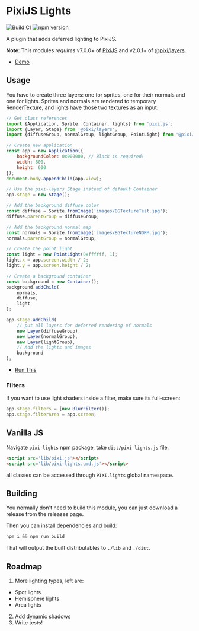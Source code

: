 # PixiJS Lights

[![Build CI](https://github.com/pixijs-userland/lights/actions/workflows/build.yml/badge.svg)](https://github.com/pixijs-userland/lights/actions/workflows/build.yml) [![npm version](https://badge.fury.io/js/@pixi%2Flights.svg)](https://badge.fury.io/js/@pixi%2Flights)

A plugin that adds deferred lighting to PixiJS.

**Note**: This modules *requires* v7.0.0+ of [PixiJS](https://github.com/pixijs/pixijs) and v2.0.1+ of [@pixi/layers](https://github.com/pixijs-userland/layers).

* [Demo](https://userland.pixijs.io/lights/examples/)

## Usage

You have to create three layers: one for sprites, one for their normals and one for lights. Sprites and normals are rendered to temporary RenderTexture, and lights have those two textures as an input.

```js
// Get class references
import {Application, Sprite, Container, lights} from 'pixi.js';
import {Layer, Stage} from '@pixi/layers';
import {diffuseGroup, normalGroup, lightGroup, PointLight} from '@pixi/lights';

// Create new application
const app = new Application({
    backgroundColor: 0x000000, // Black is required!
    width: 800,
    height: 600
});
document.body.appendChild(app.view);

// Use the pixi-layers Stage instead of default Container
app.stage = new Stage();

// Add the background diffuse color
const diffuse = Sprite.fromImage('images/BGTextureTest.jpg');
diffuse.parentGroup = diffuseGroup;

// Add the background normal map
const normals = Sprite.fromImage('images/BGTextureNORM.jpg');
normals.parentGroup = normalGroup;

// Create the point light
const light = new PointLight(0xffffff, 1);
light.x = app.screen.width / 2;
light.y = app.screen.height / 2;

// Create a background container 
const background = new Container();
background.addChild(
    normals,
    diffuse,
    light
);

app.stage.addChild(
    // put all layers for deferred rendering of normals
    new Layer(diffuseGroup),
    new Layer(normalGroup),
    new Layer(lightGroup),
    // Add the lights and images
    background
);
```

* [Run This](https://userland.pixijs.io/lights/examples/usage.html)

### Filters

If you want to use light shaders inside a filter, make sure its full-screen:

```js
app.stage.filters = [new BlurFilter()];
app.stage.filterArea = app.screen;
```

## Vanilla JS

Navigate `pixi-lights` npm package, take `dist/pixi-lights.js` file.

```html
<script src='lib/pixi.js'></script>
<script src='lib/pixi-lights.umd.js'></script>
```

all classes can be accessed through `PIXI.lights` global namespace.

## Building

You normally don't need to build this module, you can just download a release from the releases page.

Then you can install dependencies and build:

```js
npm i && npm run build
```

That will output the built distributables to `./lib` and `./dist`.

## Roadmap

1. More lighting types, left are:
 - Spot lights
 - Hemisphere lights
 - Area lights
2. Add dynamic shadows
3. Write tests!
